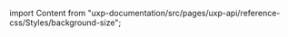 
import Content from "uxp-documentation/src/pages/uxp-api/reference-css/Styles/background-size";

<Content query="product=photoshop"/>
